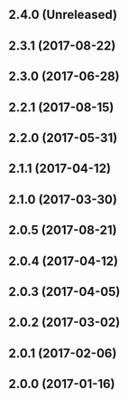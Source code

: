 ## 2.4.0 (Unreleased)

## 2.3.1 (2017-08-22)
## 2.3.0 (2017-06-28)

## 2.2.1 (2017-08-15)
## 2.2.0 (2017-05-31)

## 2.1.1 (2017-04-12)
## 2.1.0 (2017-03-30)

## 2.0.5 (2017-08-21)
## 2.0.4 (2017-04-12)
## 2.0.3 (2017-04-05)
## 2.0.2 (2017-03-02)
## 2.0.1 (2017-02-06)
## 2.0.0 (2017-01-16)